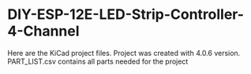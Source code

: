 # DIY-ESP-12E-LED-Strip-Controller-4-Channel

Here are the KiCad project files. Project was created with 4.0.6 version.
PART_LIST.csv contains all parts needed for the project
